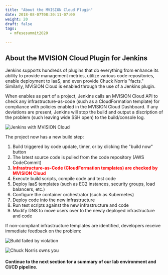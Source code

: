 ```yaml
---
title: "About the MVISION Cloud Plugin"
date: 2018-08-07T08:30:11-07:00
weight: 20
draft: false
tags:
  - mfesesummit2020
  
---
```


## About the MVISION Cloud Plugin for Jenkins

Jenkins supports hundreds of plugins that do everything from enhance its ability to provide management metrics, utilize various code repositories, enable deployment to IaaS, and even provide Chuck Norris "facts."  Similarly, MVISION Cloud is enabled through the use of a Jenkins plugin.

When enables as part of a project, Jenkins calls an MVISION Cloud API to check any infrastructure-as-code (such as a CloudFormation template) for compliance with policies enabled in the MVISION Cloud Dashboard.  If any deviations are present, Jenkins will stop the build and output a discription of the problem (such leaving wide SSH open) to the build/console log.

![Jenkins with MVISION Cloud](/images/mfe/JenkinswithMVISION.png?classes=border,shadow)

The project now has a new build step:

  1.  Build triggered by code update, timer, or by clicking the "build now" button
  2.  The latest source code is pulled from the code repository (AWS CodeCommit)
  3.  <b><span style="color:red">Infrastructure-as-Code (CloudFormation templates) are checked by MVISION Cloud</span></b>
  4.  Execute build scripts, compile code and test code
  5.  Deploy IaaS templates (such as EC2 instances, security groups, load balancers, etc.)
  6.  Configure the container orchestrator (such as Kubernetes)
  7.  Deploy code into the new infrastructure
  8.  Run test scripts against the new infrastructure and code
  9.  Modify DNS to move users over to the newly deployed infrastructure and code

If non-compliant infrastructure templates are identified, developers receive immediate feedback on the problem:

![Build failed by violation](/images/mfe/failedbuild.png?classes=border,shadow)

![Chuck Norris owns you](/images/mfe/chucknorris.png?classes=border,shadow)

#### Continue to the next section for a summary of our lab environment and CI/CD pipeline. 